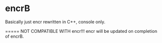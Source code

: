 encrB
=====

Basically just encr rewritten in C++, console only.

=====
NOT COMPATIBLE WITH encr!!!
encr will be updated on completion of encrB.
